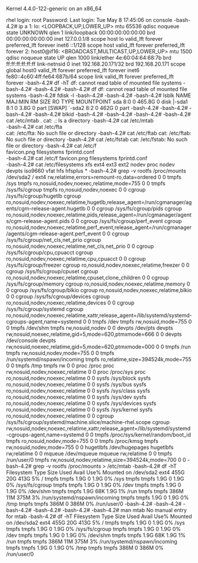 Kernel 4.4.0-122-generic on an x86_64

rhel login: root
Password:
Last login: Tue May  8 17:45:06 on console
-bash-4.2# ip a
1: lo: <LOOPBACK,UP,LOWER_UP> mtu 65536 qdisc noqueue state UNKNOWN qlen 1
    link/loopback 00:00:00:00:00:00 brd 00:00:00:00:00:00
    inet 127.0.0.1/8 scope host lo
       valid_lft forever preferred_lft forever
    inet6 ::1/128 scope host
       valid_lft forever preferred_lft forever
2: host0@if16: <BROADCAST,MULTICAST,UP,LOWER_UP> mtu 1500 qdisc noqueue state UP qlen 1000
    link/ether 4e:60:04:64:68:7b brd ff:ff:ff:ff:ff:ff link-netnsid 0
    inet 192.168.20.171/32 brd 192.168.20.171 scope global host0
       valid_lft forever preferred_lft forever
    inet6 fe80::4c60:4ff:fe64:687b/64 scope link
       valid_lft forever preferred_lft forever
-bash-4.2# df -hT
df: cannot read table of mounted file systems
-bash-4.2#
-bash-4.2#
-bash-4.2# df
df: cannot read table of mounted file systems
-bash-4.2# fdisk -l
-bash-4.2#
-bash-4.2#
-bash-4.2# lsblk
NAME   MAJ:MIN RM   SIZE RO TYPE MOUNTPOINT
sda      8:0    0 465.8G  0 disk
|-sda1   8:1    0   3.8G  0 part [SWAP]
`-sda2   8:2    0   462G  0 part
-bash-4.2#
-bash-4.2#
-bash-4.2#
-bash-4.2# blkid
-bash-4.2#
-bash-4.2#
-bash-4.2#
-bash-4.2# cat /etc/mtab .
cat: .: Is a directory
-bash-4.2# cat /etc/mtab  
-bash-4.2# cat /etc/fta  
cat: /etc/fta: No such file or directory
-bash-4.2# cat /etc/ftab
cat: /etc/ftab: No such file or directory
-bash-4.2# cat /etc/fstab
cat: /etc/fstab: No such file or directory
-bash-4.2# cat /etc/f    
favicon.png   filesystems   fprintd.conf  
-bash-4.2# cat /etc/f
favicon.png   filesystems   fprintd.conf  
-bash-4.2# cat /etc/filesystems
xfs
ext4
ext3
ext2
nodev proc
nodev devpts
iso9660
vfat
hfs
hfsplus
*
-bash-4.2# grep -v rootfs /proc/mounts
/dev/sda2 / ext4 rw,relatime,errors=remount-ro,data=ordered 0 0
tmpfs /sys tmpfs ro,nosuid,nodev,noexec,relatime,mode=755 0 0
tmpfs /sys/fs/cgroup tmpfs ro,nosuid,nodev,noexec 0 0
cgroup /sys/fs/cgroup/hugetlb cgroup ro,nosuid,nodev,noexec,relatime,hugetlb,release_agent=/run/cgmanager/agents/cgm-release-agent.hugetlb 0 0
cgroup /sys/fs/cgroup/pids cgroup ro,nosuid,nodev,noexec,relatime,pids,release_agent=/run/cgmanager/agents/cgm-release-agent.pids 0 0
cgroup /sys/fs/cgroup/perf_event cgroup ro,nosuid,nodev,noexec,relatime,perf_event,release_agent=/run/cgmanager/agents/cgm-release-agent.perf_event 0 0
cgroup /sys/fs/cgroup/net_cls,net_prio cgroup ro,nosuid,nodev,noexec,relatime,net_cls,net_prio 0 0
cgroup /sys/fs/cgroup/cpu,cpuacct cgroup ro,nosuid,nodev,noexec,relatime,cpu,cpuacct 0 0
cgroup /sys/fs/cgroup/freezer cgroup ro,nosuid,nodev,noexec,relatime,freezer 0 0
cgroup /sys/fs/cgroup/cpuset cgroup ro,nosuid,nodev,noexec,relatime,cpuset,clone_children 0 0
cgroup /sys/fs/cgroup/memory cgroup ro,nosuid,nodev,noexec,relatime,memory 0 0
cgroup /sys/fs/cgroup/blkio cgroup ro,nosuid,nodev,noexec,relatime,blkio 0 0
cgroup /sys/fs/cgroup/devices cgroup ro,nosuid,nodev,noexec,relatime,devices 0 0
cgroup /sys/fs/cgroup/systemd cgroup ro,nosuid,nodev,noexec,relatime,xattr,release_agent=/lib/systemd/systemd-cgroups-agent,name=systemd 0 0
tmpfs /dev tmpfs rw,nosuid,mode=755 0 0
tmpfs /dev/shm tmpfs rw,nosuid,nodev 0 0
devpts /dev/pts devpts rw,nosuid,noexec,relatime,gid=5,mode=620,ptmxmode=666 0 0
devpts /dev/console devpts rw,nosuid,noexec,relatime,gid=5,mode=620,ptmxmode=000 0 0
tmpfs /run tmpfs rw,nosuid,nodev,mode=755 0 0
tmpfs /run/systemd/nspawn/incoming tmpfs ro,relatime,size=394524k,mode=755 0 0
tmpfs /tmp tmpfs rw 0 0
proc /proc proc rw,nosuid,nodev,noexec,relatime 0 0
proc /proc/sys proc ro,nosuid,nodev,noexec,relatime 0 0
sysfs /sys/block sysfs ro,nosuid,nodev,noexec,relatime 0 0
sysfs /sys/bus sysfs ro,nosuid,nodev,noexec,relatime 0 0
sysfs /sys/class sysfs ro,nosuid,nodev,noexec,relatime 0 0
sysfs /sys/dev sysfs ro,nosuid,nodev,noexec,relatime 0 0
sysfs /sys/devices sysfs ro,nosuid,nodev,noexec,relatime 0 0
sysfs /sys/kernel sysfs ro,nosuid,nodev,noexec,relatime 0 0
cgroup /sys/fs/cgroup/systemd/machine.slice/machine-rhel.scope cgroup rw,nosuid,nodev,noexec,relatime,xattr,release_agent=/lib/systemd/systemd-cgroups-agent,name=systemd 0 0
tmpfs /proc/sys/kernel/random/boot_id tmpfs ro,nosuid,nodev,mode=755 0 0
tmpfs /proc/kmsg tmpfs rw,nosuid,nodev,mode=755 0 0
hugetlbfs /dev/hugepages hugetlbfs rw,relatime 0 0
mqueue /dev/mqueue mqueue rw,relatime 0 0
tmpfs /run/user/0 tmpfs rw,nosuid,nodev,relatime,size=394524k,mode=700 0 0
-bash-4.2# grep -v rootfs /proc/mounts > /etc/mtab
-bash-4.2# df -hT
Filesystem     Type   Size  Used Avail Use% Mounted on
/dev/sda2      ext4   455G   20G  413G   5% /
tmpfs          tmpfs  1.9G     0  1.9G   0% /sys
tmpfs          tmpfs  1.9G     0  1.9G   0% /sys/fs/cgroup
tmpfs          tmpfs  1.9G     0  1.9G   0% /dev
tmpfs          tmpfs  1.9G     0  1.9G   0% /dev/shm
tmpfs          tmpfs  1.9G   68K  1.9G   1% /run
tmpfs          tmpfs  386M   11M  375M   3% /run/systemd/nspawn/incoming
tmpfs          tmpfs  1.9G     0  1.9G   0% /tmp
tmpfs          tmpfs  386M     0  386M   0% /run/user/0
-bash-4.2#
-bash-4.2#
-bash-4.2#
-bash-4.2#
-bash-4.2#
-bash-4.2# man mtab
No manual entry for mtab
-bash-4.2# df -hT
Filesystem     Type   Size  Used Avail Use% Mounted on
/dev/sda2      ext4   455G   20G  413G   5% /
tmpfs          tmpfs  1.9G     0  1.9G   0% /sys
tmpfs          tmpfs  1.9G     0  1.9G   0% /sys/fs/cgroup
tmpfs          tmpfs  1.9G     0  1.9G   0% /dev
tmpfs          tmpfs  1.9G     0  1.9G   0% /dev/shm
tmpfs          tmpfs  1.9G   68K  1.9G   1% /run
tmpfs          tmpfs  386M   11M  375M   3% /run/systemd/nspawn/incoming
tmpfs          tmpfs  1.9G     0  1.9G   0% /tmp
tmpfs          tmpfs  386M     0  386M   0% /run/user/0
